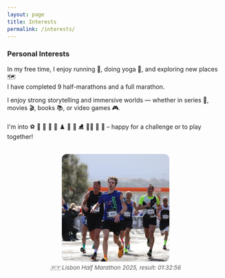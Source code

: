 ```yaml
---
layout: page
title: Interests
permalink: /interests/
---
```


<link rel="stylesheet" href="{{ '/assets/css/custom.css' | relative_url }}">

### Personal Interests

In my free time, I enjoy running 🏃, doing yoga 🧘, and exploring new places 🗺️  
I have completed 9 half-marathons and a full marathon.

I enjoy strong storytelling and immersive worlds — whether in series 🍿, movies 🎬, books 📚, or video games 🎮.

I'm into ⚽️ 🏀 🏐 🏸 🏓 ♟️ 🏒 🎿 ⛸ 🏊‍♂️ 🚴‍ 🥾️ – happy for a challenge or to play together!

<div style="display: flex; flex-direction: column; align-items: center; margin-top: 2rem;">

  <img src="/images/running.jpeg" alt="Running photo" style="width: 250px; height: 250px; object-fit: cover; border-radius: 12px;">

  <p style="text-align: center; font-style: italic; margin-top: 0.5em; font-size: 0.95em; color: #555;">
    🇵🇹 Lisbon Half Marathon 2025, result: 01:32:56
  </p>

</div>
